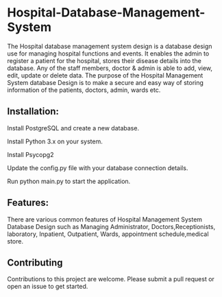 # Hospital-Database-Management-System
The Hospital database management system design is a database design use for managing hospital functions and events. It enables the admin to register a patient for 
the hospital, stores their disease details into the database. Any of the staff members, doctor & admin is able to add, view, edit, update or delete data.
The purpose of the Hospital Management System database Design is to make a secure and easy way of storing information of the patients, doctors, admin, wards etc.

## Installation:
Install PostgreSQL and create a new database.  


Install Python 3.x on your system.


Install Psycopg2


Update the config.py file with your database connection details.


Run python main.py to start the application.

## Features:
There are various common features of Hospital Management System Database Design such as Managing Administrator, Doctors,Receptionists, laboratory, 
Inpatient, Outpatient, Wards, appointment schedule,medical store.

## Contributing
Contributions to this project are welcome. Please submit a pull request or open an issue to get started.
